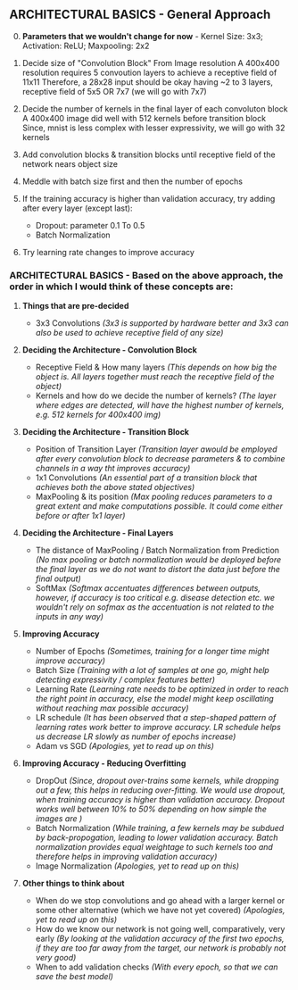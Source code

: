 ## ARCHITECTURAL BASICS - General Approach

0. **Parameters that we wouldn't change for now** - Kernel Size: 3x3;  Activation: ReLU;  Maxpooling: 2x2

1. Decide size of "Convolution Block" From Image resolution 
   A 400x400 resolution requires 5 convoution layers to achieve a receptive field of 11x11
   Therefore, a 28x28 input should be okay having ~2 to 3 layers, receptive field of 5x5 OR 7x7 (we will go with 7x7)

2. Decide the number of kernels in the final layer of each convoluton block 
   A 400x400 image did well with 512 kernels before transition block
   Since, mnist is less complex with lesser expressivity, we will go with 32 kernels

3. Add convolution blocks & transition blocks until receptive field of the network nears object size
4. Meddle with batch size first and then the number of epochs
5. If the training accuracy is higher than validation accuracy, try adding after every layer (except last):
   * Dropout: parameter 0.1 To 0.5
   * Batch Normalization

6. Try learning rate changes to improve accuracy 



### ARCHITECTURAL BASICS - Based on the above approach, the order in which I would think of these concepts are:

1. **Things that are pre-decided**
   - 3x3 Convolutions _(3x3 is supported by hardware better and 3x3 can also be used to achieve receptive field of any size)_

2. **Deciding the Architecture - Convolution Block**
   - Receptive Field & How many layers _(This depends on how big the object is. All layers together must reach the receptive field of the object)_
   - Kernels and how do we decide the number of kernels? _(The layer where edges are detected, will have the highest number of kernels, e.g. 512 kernels for 400x400 img)_

3. **Deciding the Architecture - Transition Block**
   - Position of Transition Layer _(Transition layer awould be employed after every convolution block to decrease parameters & to combine channels in a way tht improves accuracy)_
   - 1x1 Convolutions _(An essential part of a transition block that achieves both the above stated objectives)_
   - MaxPooling & its position _(Max pooling reduces parameters to a great extent  and make computations possible. It could come either before or after  1x1 layer)_

4. **Deciding the Architecture - Final Layers**
   - The distance of MaxPooling / Batch Normalization from Prediction _(No max pooling or batch normalization would be deployed before the final layer as we do not want to distort the data just before the final output)_
   - SoftMax _(Softmax accentuates differences between outputs, however, if accuracy is too critical e.g. disease detection etc. we wouldn't rely on sofmax as the accentuation is not related to the inputs in any way)_

5. **Improving Accuracy**
   - Number of Epochs _(Sometimes, training for a longer time might improve accuracy)_
   - Batch Size _(Training with a lot of samples at one go, might help detecting expressivity / complex features better)_
   - Learning Rate _(Learning rate needs to be optimized in order to reach the right point in accuracy, else the model might keep oscillating without reaching max possible accuracy)_
   - LR schedule _(It has been observed that a step-shaped pattern of learning rates work better to improve accuracy. LR schedule helps us decrease LR slowly as number of epochs increase)_
   - Adam vs SGD _(Apologies, yet to read up on this)_

6. **Improving Accuracy - Reducing Overfitting**
   - DropOut _(Since, dropout over-trains some kernels, while dropping out a few, this helps in reducing over-fitting. We would use dropout, when training accuracy is higher than validation accuracy. Dropout works well between 10% to 50% depending on how simple the images are )_
   - Batch Normalization _(While training, a few kernels may be subdued by back-propogation, leading to lower validation accuracy. Batch normalization provides equal weightage to such kernels too and therefore helps in improving validation accuracy)_
   - Image Normalization _(Apologies, yet to read up on this)_
   
7. **Other things to think about**
   - When do we stop convolutions and go ahead with a larger kernel or some other alternative (which we have not yet covered) _(Apologies, yet to read up on this)_
   - How do we know our network is not going well, comparatively, very early _(By looking at the validation accuracy of the first two epochs, if they are too far away from the target, our network is probably not very good)_
   - When to add validation checks _(With every epoch, so that we can save the best model)_